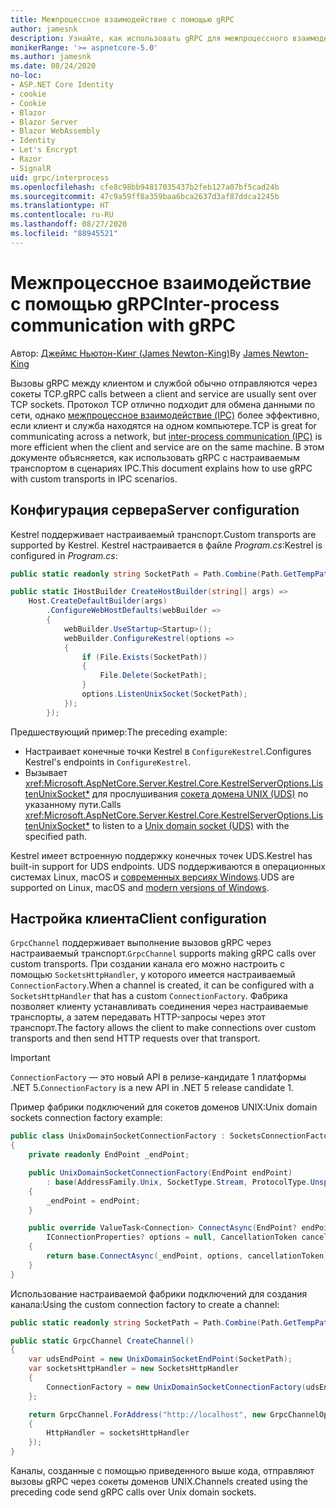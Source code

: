 ```yaml
---
title: Межпроцессное взаимодействие с помощью gRPC
author: jamesnk
description: Узнайте, как использовать gRPC для межпроцессного взаимодействия.
monikerRange: '>= aspnetcore-5.0'
ms.author: jamesnk
ms.date: 08/24/2020
no-loc:
- ASP.NET Core Identity
- cookie
- Cookie
- Blazor
- Blazor Server
- Blazor WebAssembly
- Identity
- Let's Encrypt
- Razor
- SignalR
uid: grpc/interprocess
ms.openlocfilehash: cfe8c98bb94817035437b2feb127a07bf5cad24b
ms.sourcegitcommit: 47c9a59ff8a359baa6bca2637d3af87ddca1245b
ms.translationtype: HT
ms.contentlocale: ru-RU
ms.lasthandoff: 08/27/2020
ms.locfileid: "88945521"
---
```

# <a name="inter-process-communication-with-grpc"></a><span data-ttu-id="17dbd-103">Межпроцессное взаимодействие с помощью gRPC</span><span class="sxs-lookup"><span data-stu-id="17dbd-103">Inter-process communication with gRPC</span></span>

<span data-ttu-id="17dbd-104">Автор: [Джеймс Ньютон-Кинг (James Newton-King)](https://twitter.com/jamesnk)</span><span class="sxs-lookup"><span data-stu-id="17dbd-104">By [James Newton-King](https://twitter.com/jamesnk)</span></span>

<span data-ttu-id="17dbd-105">Вызовы gRPC между клиентом и службой обычно отправляются через сокеты TCP.</span><span class="sxs-lookup"><span data-stu-id="17dbd-105">gRPC calls between a client and service are usually sent over TCP sockets.</span></span> <span data-ttu-id="17dbd-106">Протокол TCP отлично подходит для обмена данными по сети, однако [межпроцессное взаимодействие (IPC)](https://wikipedia.org/wiki/Inter-process_communication) более эффективно, если клиент и служба находятся на одном компьютере.</span><span class="sxs-lookup"><span data-stu-id="17dbd-106">TCP is great for communicating across a network, but [inter-process communication (IPC)](https://wikipedia.org/wiki/Inter-process_communication) is more efficient when the client and service are on the same machine.</span></span> <span data-ttu-id="17dbd-107">В этом документе объясняется, как использовать gRPC с настраиваемым транспортом в сценариях IPC.</span><span class="sxs-lookup"><span data-stu-id="17dbd-107">This document explains how to use gRPC with custom transports in IPC scenarios.</span></span>

## <a name="server-configuration"></a><span data-ttu-id="17dbd-108">Конфигурация сервера</span><span class="sxs-lookup"><span data-stu-id="17dbd-108">Server configuration</span></span>

<span data-ttu-id="17dbd-109">Kestrel поддерживает настраиваемый транспорт.</span><span class="sxs-lookup"><span data-stu-id="17dbd-109">Custom transports are supported by Kestrel.</span></span> <span data-ttu-id="17dbd-110">Kestrel настраивается в файле *Program.cs*:</span><span class="sxs-lookup"><span data-stu-id="17dbd-110">Kestrel is configured in *Program.cs*:</span></span>

```csharp
public static readonly string SocketPath = Path.Combine(Path.GetTempPath(), "socket.tmp");

public static IHostBuilder CreateHostBuilder(string[] args) =>
    Host.CreateDefaultBuilder(args)
        .ConfigureWebHostDefaults(webBuilder =>
        {
            webBuilder.UseStartup<Startup>();
            webBuilder.ConfigureKestrel(options =>
            {
                if (File.Exists(SocketPath))
                {
                    File.Delete(SocketPath);
                }
                options.ListenUnixSocket(SocketPath);
            });
        });
```

<span data-ttu-id="17dbd-111">Предшествующий пример:</span><span class="sxs-lookup"><span data-stu-id="17dbd-111">The preceding example:</span></span>

* <span data-ttu-id="17dbd-112">Настраивает конечные точки Kestrel в `ConfigureKestrel`.</span><span class="sxs-lookup"><span data-stu-id="17dbd-112">Configures Kestrel's endpoints in `ConfigureKestrel`.</span></span>
* <span data-ttu-id="17dbd-113">Вызывает <xref:Microsoft.AspNetCore.Server.Kestrel.Core.KestrelServerOptions.ListenUnixSocket*> для прослушивания [сокета домена UNIX (UDS)](https://en.wikipedia.org/wiki/Unix_domain_socket) по указанному пути.</span><span class="sxs-lookup"><span data-stu-id="17dbd-113">Calls <xref:Microsoft.AspNetCore.Server.Kestrel.Core.KestrelServerOptions.ListenUnixSocket*> to listen to a [Unix domain socket (UDS)](https://en.wikipedia.org/wiki/Unix_domain_socket) with the specified path.</span></span>

<span data-ttu-id="17dbd-114">Kestrel имеет встроенную поддержку конечных точек UDS.</span><span class="sxs-lookup"><span data-stu-id="17dbd-114">Kestrel has built-in support for UDS endpoints.</span></span> <span data-ttu-id="17dbd-115">UDS поддерживаются в операционных системах Linux, macOS и [современных версиях Windows](https://devblogs.microsoft.com/commandline/af_unix-comes-to-windows/).</span><span class="sxs-lookup"><span data-stu-id="17dbd-115">UDS are supported on Linux, macOS and [modern versions of Windows](https://devblogs.microsoft.com/commandline/af_unix-comes-to-windows/).</span></span>

## <a name="client-configuration"></a><span data-ttu-id="17dbd-116">Настройка клиента</span><span class="sxs-lookup"><span data-stu-id="17dbd-116">Client configuration</span></span>

<span data-ttu-id="17dbd-117">`GrpcChannel` поддерживает выполнение вызовов gRPC через настраиваемый транспорт.</span><span class="sxs-lookup"><span data-stu-id="17dbd-117">`GrpcChannel` supports making gRPC calls over custom transports.</span></span> <span data-ttu-id="17dbd-118">При создании канала его можно настроить с помощью `SocketsHttpHandler`, у которого имеется настраиваемый `ConnectionFactory`.</span><span class="sxs-lookup"><span data-stu-id="17dbd-118">When a channel is created, it can be configured with a `SocketsHttpHandler` that has a custom `ConnectionFactory`.</span></span> <span data-ttu-id="17dbd-119">Фабрика позволяет клиенту устанавливать соединения через настраиваемые транспорты, а затем передавать HTTP-запросы через этот транспорт.</span><span class="sxs-lookup"><span data-stu-id="17dbd-119">The factory allows the client to make connections over custom transports and then send HTTP requests over that transport.</span></span>

> [!IMPORTANT]
> <span data-ttu-id="17dbd-120">`ConnectionFactory` — это новый API в релизе-кандидате 1 платформы .NET 5.</span><span class="sxs-lookup"><span data-stu-id="17dbd-120">`ConnectionFactory` is a new API in .NET 5 release candidate 1.</span></span>

<span data-ttu-id="17dbd-121">Пример фабрики подключений для сокетов доменов UNIX:</span><span class="sxs-lookup"><span data-stu-id="17dbd-121">Unix domain sockets connection factory example:</span></span>

```csharp
public class UnixDomainSocketConnectionFactory : SocketsConnectionFactory
{
    private readonly EndPoint _endPoint;

    public UnixDomainSocketConnectionFactory(EndPoint endPoint)
        : base(AddressFamily.Unix, SocketType.Stream, ProtocolType.Unspecified)
    {
        _endPoint = endPoint;
    }

    public override ValueTask<Connection> ConnectAsync(EndPoint? endPoint,
        IConnectionProperties? options = null, CancellationToken cancellationToken = default)
    {
        return base.ConnectAsync(_endPoint, options, cancellationToken);
    }
}
```

<span data-ttu-id="17dbd-122">Использование настраиваемой фабрики подключений для создания канала:</span><span class="sxs-lookup"><span data-stu-id="17dbd-122">Using the custom connection factory to create a channel:</span></span>

```csharp
public static readonly string SocketPath = Path.Combine(Path.GetTempPath(), "socket.tmp");

public static GrpcChannel CreateChannel()
{
    var udsEndPoint = new UnixDomainSocketEndPoint(SocketPath);
    var socketsHttpHandler = new SocketsHttpHandler
    {
        ConnectionFactory = new UnixDomainSocketConnectionFactory(udsEndPoint)
    };

    return GrpcChannel.ForAddress("http://localhost", new GrpcChannelOptions
    {
        HttpHandler = socketsHttpHandler
    });
}
```

<span data-ttu-id="17dbd-123">Каналы, созданные с помощью приведенного выше кода, отправляют вызовы gRPC через сокеты доменов UNIX.</span><span class="sxs-lookup"><span data-stu-id="17dbd-123">Channels created using the preceding code send gRPC calls over Unix domain sockets.</span></span>
